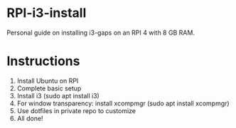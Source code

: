 # RPI-i3-install
Personal guide on installing i3-gaps on an RPI 4 with 8 GB RAM.

# Instructions
<ol>
  <li>Install Ubuntu on RPI</li>
  <li>Complete basic setup</li>
  <li>Install i3 (sudo apt install i3)</li>
  <li>For window transparency: install xcompmgr (sudo apt install xcompmgr)</li>
  <li>Use dotfiles in private repo to customize</li>
  <li>All done!</li>
</ol>
